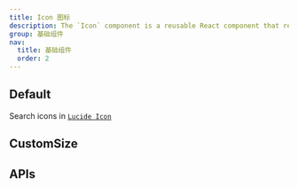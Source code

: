 ```yaml
---
title: Icon 图标
description: The `Icon` component is a reusable React component that renders an SVG icon from the `lucide-react` library.
group: 基础组件
nav:
  title: 基础组件
  order: 2
---
```


## Default

Search icons in [`Lucide Icon`](https://lucide.dev/)

<code src="./demos/index.tsx" nopadding></code>

## CustomSize

<code src="./demos/CustomSize.tsx" nopadding></code>

## APIs

<API id='Icon'></API>
